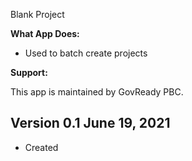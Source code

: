 
Blank Project

**What App Does:**

- Used to batch create projects

**Support:**

This app is maintained by GovReady PBC.


Version 0.1 June 19, 2021
-------------------------

* Created

